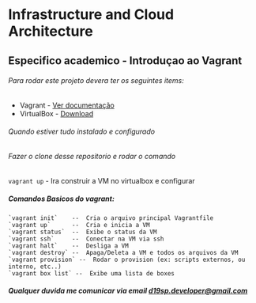 # Infrastructure and Cloud Architecture

## Especifico academico - Introduçao ao Vagrant

###### Para rodar este projeto devera ter os seguintes items:

- Vagrant - [Ver documentação](https://www.vagrantup.com/intro)
- VirtualBox - [Download](https://www.virtualbox.org/)

###### Quando estiver tudo instalado e configurado

###### Fazer o clone desse repositorio e rodar o comando

`vagrant up`  - Ira construir a VM no virtualbox e configurar

#####  Comandos Basicos do vagrant:
```
`vagrant init`    --  Cria o arquivo principal Vagrantfile
`vagrant up`      --  Cria e inicia a VM
`vagrant status`  --  Exibe o status da VM
`vagrant ssh`     --  Conectar na VM via ssh
`vagrant halt`    --  Desliga a VM
`vagrant destroy` --  Apaga/Deleta a VM e todos os arquivos da VM
`vagrant provision` --  Rodar o provision (ex: scripts externos, ou interno, etc..)
`vagrant box list` --  Exibe uma lista de boxes

```

##### Qualquer duvida me comunicar via email d19sp.developer@gmail.com
